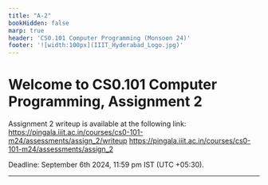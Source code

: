 ```yaml
---
title: "A-2"
bookHidden: false
marp: true
header: 'CS0.101 Computer Programming (Monsoon 24)'
footer: '![width:100px](IIIT_Hyderabad_Logo.jpg)'
---
```


# Welcome to CS0.101 Computer Programming, Assignment 2

Assignment 2 writeup is available at the following link:
https://pingala.iiit.ac.in/courses/cs0-101-m24/assessments/assign_2/writeup
https://pingala.iiit.ac.in/courses/cs0-101-m24/assessments/assign_2
 
Deadline: September 6th 2024, 11:59 pm IST (UTC +05:30).

---

